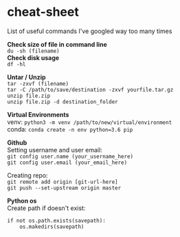 # cheat-sheet
List of useful commands I've googled way too many times

**Check size of file in command line**\
`du -sh (filename)`\
**Check disk usage**\
`df -hl`


**Untar / Unzip**\
`tar -zxvf (filename)` \
`tar -C /path/to/save/destination -zxvf yourfile.tar.gz`\
`unzip file.zip`\
`unzip file.zip -d destination_folder`


**Virtual Environments**\
venv:
`python3 -m venv /path/to/new/virtual/environment`\
conda:
`conda create -n env python=3.6 pip`

**Github**\
Setting username and user email:\
`git config user.name (your_username_here)`\
`git config user.email (your_email_here)`

Creating repo:\
`git remote add origin [git-url-here]`\
`git push --set-upstream origin master`

**Python os**\
Create path if doesn't exist: 
```
if not os.path.exists(savepath):
    os.makedirs(savepath)
```
